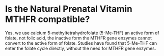 # Is the Natural Prenatal Vitamin MTHFR compatible?

Yes, we use calcium 5-methyltetrahydrofolate (5-Me-THF) an active form of folate, not folic acid, the inactive form the MTHFR gene enzymes cannot convert to the active form of folate. Studies have found that 5-Me-THF can enter the folate cycle directly, without the need for MTHFR gene enzymes.